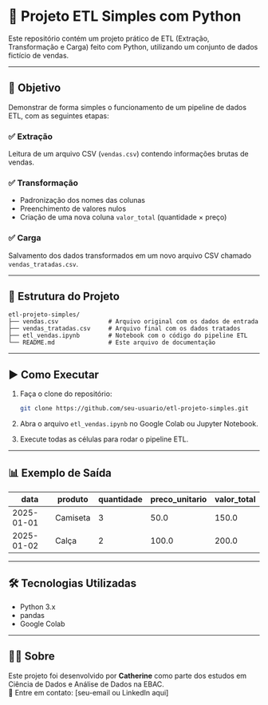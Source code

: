 
# 🧪 Projeto ETL Simples com Python

Este repositório contém um projeto prático de ETL (Extração, Transformação e Carga) feito com Python, utilizando um conjunto de dados fictício de vendas.

---

## 📌 Objetivo

Demonstrar de forma simples o funcionamento de um pipeline de dados ETL, com as seguintes etapas:

### ✅ Extração
Leitura de um arquivo CSV (`vendas.csv`) contendo informações brutas de vendas.

### ✅ Transformação
- Padronização dos nomes das colunas
- Preenchimento de valores nulos
- Criação de uma nova coluna `valor_total` (quantidade × preço)

### ✅ Carga
Salvamento dos dados transformados em um novo arquivo CSV chamado `vendas_tratadas.csv`.

---

## 📁 Estrutura do Projeto

```
etl-projeto-simples/
├── vendas.csv              # Arquivo original com os dados de entrada
├── vendas_tratadas.csv     # Arquivo final com os dados tratados
├── etl_vendas.ipynb        # Notebook com o código do pipeline ETL
└── README.md               # Este arquivo de documentação
```

---

## ▶️ Como Executar

1. Faça o clone do repositório:
   ```bash
   git clone https://github.com/seu-usuario/etl-projeto-simples.git
   ```

2. Abra o arquivo `etl_vendas.ipynb` no Google Colab ou Jupyter Notebook.

3. Execute todas as células para rodar o pipeline ETL.

---

## 📊 Exemplo de Saída

| data       | produto  | quantidade | preco_unitario | valor_total |
|------------|----------|------------|----------------|-------------|
| 2025-01-01 | Camiseta | 3          | 50.0           | 150.0       |
| 2025-01-02 | Calça    | 2          | 100.0          | 200.0       |

---

## 🛠️ Tecnologias Utilizadas

- Python 3.x
- pandas
- Google Colab

---

## 🙋‍♀️ Sobre

Este projeto foi desenvolvido por **Catherine** como parte dos estudos em Ciência de Dados e Análise de Dados na EBAC.  
📧 Entre em contato: [seu-email ou LinkedIn aqui]
